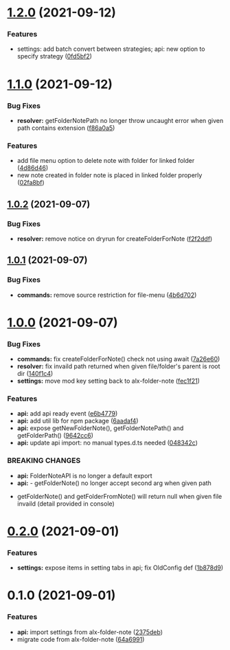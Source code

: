 # [1.2.0](https://github.com/aidenlx/folder-note-core/compare/1.1.0...1.2.0) (2021-09-12)


### Features

* settings: add batch convert between strategies; api: new option to specify strategy ([0fd5bf2](https://github.com/aidenlx/folder-note-core/commit/0fd5bf2408dade7bed194727d1ad4cd4c8ea984e))

# [1.1.0](https://github.com/aidenlx/folder-note-core/compare/1.0.2...1.1.0) (2021-09-12)


### Bug Fixes

* **resolver:** getFolderNotePath no longer throw uncaught error when given path contains extension ([f86a0a5](https://github.com/aidenlx/folder-note-core/commit/f86a0a501cf07b5a5b9b4fa851624127148a7585))


### Features

* add file menu option to delete note with folder for linked folder ([4d86d46](https://github.com/aidenlx/folder-note-core/commit/4d86d467602676044b1895ad13f6ffb3f4620423))
* new note created in folder note is placed in linked folder properly ([02fa8bf](https://github.com/aidenlx/folder-note-core/commit/02fa8bff5eb54e932319d06bfc8db6b89762f0f9))

## [1.0.2](https://github.com/aidenlx/folder-note-core/compare/1.0.1...1.0.2) (2021-09-07)


### Bug Fixes

* **resolver:** remove notice on dryrun for createFolderForNote ([f2f2ddf](https://github.com/aidenlx/folder-note-core/commit/f2f2ddf1941798160a6deec16ffe3ca8cc516d6a))

## [1.0.1](https://github.com/aidenlx/folder-note-core/compare/1.0.0...1.0.1) (2021-09-07)


### Bug Fixes

* **commands:** remove source restriction for file-menu ([4b6d702](https://github.com/aidenlx/folder-note-core/commit/4b6d70241fa6d47715b87fd11d45750b3d7ab13c))

# [1.0.0](https://github.com/aidenlx/folder-note-core/compare/0.2.0...1.0.0) (2021-09-07)


### Bug Fixes

* **commands:** fix createFolderForNote() check not using await ([7a26e60](https://github.com/aidenlx/folder-note-core/commit/7a26e60e2f17a7fb81ca497de24557db4bfcf97e))
* **resolver:** fix invaild path returned when given file/folder's parent is root dir ([140f1c4](https://github.com/aidenlx/folder-note-core/commit/140f1c469007b69a62b6f3301a278994d79803da))
* **settings:** move mod key setting back to alx-folder-note ([fec1f21](https://github.com/aidenlx/folder-note-core/commit/fec1f212f32a50cebbff1541ca69deccfd6797ff))


### Features

* **api:** add api ready event ([e6b4779](https://github.com/aidenlx/folder-note-core/commit/e6b47797ce276ce29e66f19d29ce1e7bcf9f15f7))
* **api:** add util lib for npm package ([6aadaf4](https://github.com/aidenlx/folder-note-core/commit/6aadaf45df0ea603f33b719608d1add5ff066ced))
* **api:** expose getNewFolderNote(), getFolderNotePath() and getFolderPath() ([9642cc6](https://github.com/aidenlx/folder-note-core/commit/9642cc6ff403e73e7aa14204baeff7e550c09858))
* **api:** update api import: no manual types.d.ts needed ([048342c](https://github.com/aidenlx/folder-note-core/commit/048342c0cb7e03d786f6553418f3fb5e5dc202dc))


### BREAKING CHANGES

* **api:** FolderNoteAPI is no longer a default export
* **api:** - getFolderNote() no longer accept second arg when given path
- getFolderNote()
and getFolderFromNote() will return null when given file invaild (detail provided in console)

# [0.2.0](https://github.com/aidenlx/folder-note-core/compare/0.1.0...0.2.0) (2021-09-01)


### Features

* **settings:** expose items in setting tabs in api; fix OldConfig def ([1b878d9](https://github.com/aidenlx/folder-note-core/commit/1b878d9ee8804eed8541fcac8ce59081166b2c39))

# 0.1.0 (2021-09-01)


### Features

* **api:** import settings from alx-folder-note ([2375deb](https://github.com/aidenlx/folder-note-core/commit/2375debed8cb23a9727d76d5a3c34b5ace667101))
* migrate code from alx-folder-note ([64a6991](https://github.com/aidenlx/folder-note-core/commit/64a699159b8a21e94a7f965c4a2fc7f1c5f2af8a))

